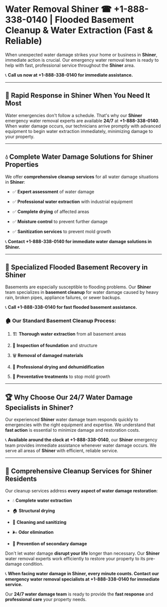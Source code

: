# Water Removal Shiner ☎ +1-888-338-0140 | Flooded Basement Cleanup & Water Extraction (Fast & Reliable)

When unexpected water damage strikes your home or business in **Shiner**, immediate action is crucial. Our emergency water removal team is ready to help with fast, professional service throughout the **Shiner** area. 

📞 **Call us now at +1-888-338-0140 for immediate assistance.**
---
## 🚀 Rapid Response in Shiner When You Need It Most
Water emergencies don't follow a schedule. That's why our **Shiner** emergency water removal experts are available **24/7** at **+1-888-338-0140**. When water damage occurs, our technicians arrive promptly with advanced equipment to begin water extraction immediately, minimizing damage to your property.
---
## 💧 Complete Water Damage Solutions for Shiner Properties
We offer **comprehensive cleanup services** for all water damage situations in **Shiner**:
- ✅ **Expert assessment** of water damage  
- ✅ **Professional water extraction** with industrial equipment  
- ✅ **Complete drying** of affected areas  
- ✅ **Moisture control** to prevent further damage  
- ✅ **Sanitization services** to prevent mold growth  
📞 **Contact +1-888-338-0140 for immediate water damage solutions in Shiner.**
---
## 🌊 Specialized Flooded Basement Recovery in Shiner
Basements are especially susceptible to flooding problems. Our **Shiner** team specializes in **basement cleanup** for water damage caused by heavy rain, broken pipes, appliance failures, or sewer backups. 
📞 **Call +1-888-338-0140 for fast flooded basement assistance.**
### 🏚️ Our Standard Basement Cleanup Process:
1. 🏗️ **Thorough water extraction** from all basement areas  
2. 🔎 **Inspection of foundation** and structure  
3. 🗑️ **Removal of damaged materials**  
4. 💨 **Professional drying and dehumidification**  
5. 🚫 **Preventative treatments** to stop mold growth  
---
## 🏆 Why Choose Our 24/7 Water Damage Specialists in Shiner?
Our experienced **Shiner** water damage team responds quickly to emergencies with the right equipment and expertise. We understand that **fast action** is essential to minimize damage and restoration costs.
📞 **Available around the clock at +1-888-338-0140**, our **Shiner** emergency team provides immediate assistance whenever water damage occurs. We serve all areas of **Shiner** with efficient, reliable service.
---
## 🧹 Comprehensive Cleanup Services for Shiner Residents
Our cleanup services address **every aspect of water damage restoration**:
- 💧 **Complete water extraction**  
- 🏠 **Structural drying**  
- 🧼 **Cleaning and sanitizing**  
- 🌬️ **Odor elimination**  
- 🚫 **Prevention of secondary damage**  
Don't let water damage **disrupt your life** longer than necessary. Our **Shiner** water removal experts work efficiently to restore your property to its pre-damage condition.
📞 **When facing water damage in Shiner, every minute counts. Contact our emergency water removal specialists at +1-888-338-0140 for immediate service.**
Our **24/7 water damage team** is ready to provide the **fast response** and **professional care** your property needs.
